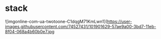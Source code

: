 # stack

![imgonline-com-ua-twotoone-C1dqgM71KmLwn1](https://user-images.githubusercontent.com/74527431/101901629-57ae9a00-3bd7-11eb-8f04-068a4b60b0e7.jpg
